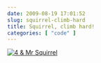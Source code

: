 ```yaml
---
date: 2009-08-19 17:01:52
slug: squirrel-climb-hard
title: Squirrel, climb hard!
categories: [ "code" ]
---
```


[![4 & Mr Squirrel](http://farm3.static.flickr.com/2503/3837181908_6378df38d8_m.jpg)](http://www.flickr.com/photos/mloskot/3837181908/)
